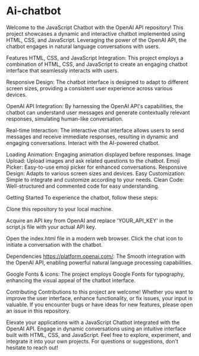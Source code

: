 # Ai-chatbot


Welcome to the JavaScript Chatbot with the OpenAI API repository! This project showcases a dynamic and interactive chatbot implemented using HTML, CSS, and JavaScript. Leveraging the power of the OpenAI API, the chatbot engages in natural language conversations with users.

Features
HTML, CSS, and JavaScript Integration: This project employs a combination of HTML, CSS, and JavaScript to create an engaging chatbot interface that seamlessly interacts with users.

Responsive Design: The chatbot interface is designed to adapt to different screen sizes, providing a consistent user experience across various devices.

OpenAI API Integration: By harnessing the OpenAI API's capabilities, the chatbot can understand user messages and generate contextually relevant responses, simulating human-like conversation.

Real-time Interaction: The interactive chat interface allows users to send messages and receive immediate responses, resulting in dynamic and engaging conversations.
Interact with the AI-powered chatbot.

Loading Animation: Engaging animation displayed before responses.
Image Upload: Upload images and ask related questions to the chatbot.
Emoji Picker: Easy-to-use emoji picker for enhanced conversations.
Responsive Design: Adapts to various screen sizes and devices.
Easy Customization: Simple to integrate and customize according to your needs.
Clean Code: Well-structured and commented code for easy understanding.

Getting Started
To experience the chatbot, follow these steps:

Clone this repository to your local machine.

Acquire an API key from OpenAI and replace 'YOUR_API_KEY' in the script.js file with your actual API key.

Open the index.html file in a modern web browser. Click the chat icon to initiate a conversation with the chatbot.

Dependencies
https://platform.openai.com/: The Smooth integration with the OpenAI API, enabling powerful natural language processing capabilities.

Google Fonts & icons: The project employs Google Fonts for typography, enhancing the visual appeal of the chatbot interface.

Contributing
Contributions to this project are welcome! Whether you want to improve the user interface, enhance functionality, or fix issues, your input is valuable. If you encounter bugs or have ideas for new features, please open an issue in this repository.

Elevate your applications with a JavaScript Chatbot integrated with the OpenAI API. Engage in dynamic conversations using an intuitive interface built with HTML, CSS, and JavaScript. Feel free to explore, experiment, and integrate it into your own projects. For questions or suggestions, don't hesitate to reach out!
